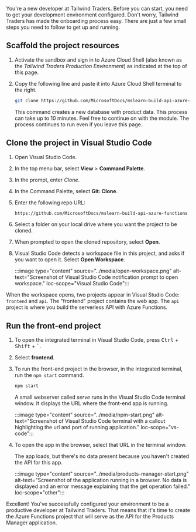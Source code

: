 You're a new developer at Tailwind Traders. Before you can start, you need to get your development environment configured. Don't worry, Tailwind Traders has made the onboarding process easy. There are just a few small steps you need to follow to get up and running.

## Scaffold the project resources

1. Activate the sandbox and sign in to Azure Cloud Shell (also known as the *Tailwind Traders Production Environment*) as indicated at the top of this page.

1. Copy the following line and paste it into Azure Cloud Shell terminal to the right.

   ```bash
   git clone https://github.com/MicrosoftDocs/mslearn-build-api-azure-functions && ./mslearn-build-api-azure-functions/DB_SETUP/CREATE_DATABASE.sh
   ```

   This command creates a new database with product data. This process can take up to 10 minutes. Feel free to continue on with the module. The process continues to run even if you leave this page.

## Clone the project in Visual Studio Code

1. Open Visual Studio Code.

1. In the top menu bar, select **View** > **Command Palette**.

1. In the prompt, enter *Clone*.

1. In the Command Palette, select **Git: Clone**.

1. Enter the following repo URL:

   ```bash
   https://github.com/MicrosoftDocs/mslearn-build-api-azure-functions
   ```

1. Select a folder on your local drive where you want the project to be cloned.

1. When prompted to open the cloned repository, select **Open**.

1. Visual Studio Code detects a workspace file in this project, and asks if you want to open it. Select **Open Workspace**.

   :::image type="content" source="../media/open-workspace.png" alt-text="Screenshot of Visual Studio Code notification prompt to open workspace." loc-scope="Visual Studio Code":::

When the workspace opens, two projects appear in Visual Studio Code: `frontend` and `api`. The "frontend" project contains the web app. The `api` project is where you build the serverless API with Azure Functions.

## Run the front-end project

1. To open the integrated terminal in Visual Studio Code, press <kbd>Ctrl</kbd> + <kbd>Shift</kbd> + <kbd>`</kbd>.

1. Select **frontend**.

1. To run the front-end project in the browser, in the integrated terminal, run the `npm start` command.

   ```bash
   npm start
   ```

   A small webserver called *serve* runs in the Visual Studio Code terminal window. It displays the URL where the front-end app is running.

   :::image type="content" source="../media/npm-start.png" alt-text="Screenshot of Visual Studio Code terminal with a callout highlighting the url and port of running application." loc-scope="vs-code":::

1. To open the app in the browser, select that URL in the terminal window.

   The app loads, but there's no data present because you haven't created the API for this app.

   :::image type="content" source="../media/products-manager-start.png" alt-text="Screenshot of the application running in a browser. No data is displayed and an error message explaining that the get operation failed." loc-scope="other"::: <!-- no-loc -->

Excellent! You've successfully configured your environment to be a productive developer at Tailwind Traders. That means that it's time to create the Azure Functions project that will serve as the API for the Products Manager application.
